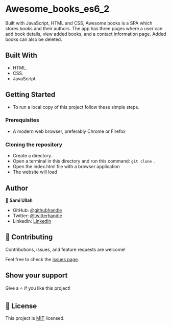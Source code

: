 # Awesome_books_es6_2

Built with JavaScript, HTML and CSS, Awesome books is a SPA which stores books and their authors. The app has three pages where a user can add book details, view added books, and a contact information page. Added books can also be deleted. 

## Built With

- HTML.
- CSS.
- JavaScript.


## Getting Started

- To run a local copy of this project follow these simple steps.

### Prerequisites
- A modern web browser, preferably Chrome or Firefox

### Cloning the repository
- Create a directory.
- Open a terminal in this directory and run this command: `git clone `.
- Open the index.html file with a browser application
- The website will load


## Author

👤 **Sami Ullah**

- GitHub: [@githubhandle](https://github.com/sami)
- Twitter: [@twitterhandle](https://twitter.com/sami)
- LinkedIn: [LinkedIn](https://linkedin.com/in/sami)

## 🤝 Contributing

Contributions, issues, and feature requests are welcome!

Feel free to check the [issues page](../../issues/).

## Show your support

Give a ⭐️ if you like this project!

## 📝 License

This project is [MIT](./MIT.md) licensed.